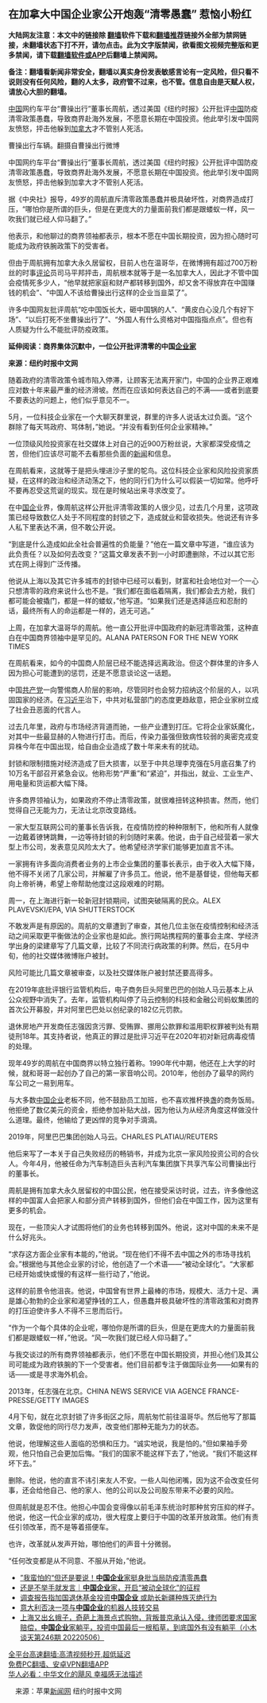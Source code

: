  <!-- 面包屑导航 --> <h2>在加拿大中国企业家公开炮轰“清零愚蠢” 惹恼小粉红</h2> <p class="notice"><b>大陆网友注意：本文中的链接除 <a href="https://github.com/bannedbook/fanqiang" >翻墙</a>软件下载和<a href="https://github.com/killgcd/justmysocks/blob/master/README.md">翻墙推荐</a>链接外全部为禁网链接，未翻墙状态下打不开，请勿点击。此为文字版禁闻，欲看图文视频完整版和更多禁闻，请下载<a href="https://github.com/bannedbook/fanqiang">翻墙软件或APP</a>后翻墙上禁闻网。</p><p>备注：翻墙看新闻非常安全，翻墙以真实身份发表敏感言论有一定风险，但只看不说则没有任何风险，翻的人太多，政府管不过来，也不管。信息自由是天赋人权，请放心大胆的翻墙。</b></p>  <div class="entry"> <p id="summary"><span class='wp_keywordlink_affiliate'><a href="https://www.bannedbook.org/" title="中国" target="_blank">中国</a></span>网约车平台“曹操出行”董事长周航，透过美国《纽约时报》公开批评<a href="https://www.bannedbook.org/bnews/tag/%E4%B8%AD%E5%9B%BD/" class="st_tag internal_tag" rel="tag" title="标签 中国 下的日志">中国</a>防疫清零政策愚蠢，导致商界赴海外发展，不愿意长期在中国投资。他此举引发中国网友愤怒，抨击他躲到<a href="https://www.bannedbook.org/bnews/tag/%e5%8a%a0%e6%8b%bf%e5%a4%a7/" class="st_tag internal_tag" rel="tag" title="标签 加拿大 下的日志">加拿大</a>才不管别人死活。</p> <p id="conimg">曹操出行车辆。翻摄自曹操出行微博</p> <p>中国网约车平台“曹操出行”董事长周航，透过美国《纽约时报》公开批评中国防疫清零政策愚蠢，导致商界赴海外发展，不愿意长期在中国投资。他此举引发中国网友愤怒，抨击他躲到加拿大才不管别人死活。</p> <p>据《中央社》报导，49岁的周航直斥清零政策愚蠢并极具破坏性，对商界造成打压，“哪怕你是所谓的巨头，但是在更庞大的力量面前我们都是跟蝼蚁一样，风一吹我们就已经人仰马翻了。”</p> <p>他表示，和他聊过的商界领袖都表示，根本不愿在中国长期投资，因为担心随时可能成为政府铁腕政策下的受害者。</p> <p>但由于周航拥有加拿大永久居留权，目前人也在温哥华，在微博拥有超过700万粉丝的时事<span class='wp_keywordlink_affiliate'><a href="https://www.bannedbook.org/bnews/comments/" title="新闻评论" target="_blank">评论</a></span>员司马平邦抨击，周航根本就等于是一名加拿大人，因此才不管中国会疫情死多少人，“他早就把家庭和财产都转移到国外，却又舍不得放弃在中国赚钱的机会”、“中国人不该给曹操出行这样的企业当韭菜了”。</p> <p>许多中国网友批评周航“吃中国饭长大，砸中国锅的人”、“黄皮白心没几个有好下场”、“以后打死不坐曹操出行了”、“外国人有什么资格对中国指指点点”。但也有人质疑为什么不能批评防疫政策。</p> <p><strong>延伸阅读：商界集体沉默中，一位公开批评清零的中国<a href="https://www.bannedbook.org/bnews/tag/%e4%bc%81%e4%b8%9a%e5%ae%b6/" class="st_tag internal_tag" rel="tag" title="标签 企业家 下的日志">企业家</a></strong></p> <p><strong>来源：纽约时报中文网</strong></p> <p>随着政府的清零政策令城市陷入停滞，让顾客无法离开家门，中国的企业界正艰难应对数十年来最严重的经济滑坡。然而在应该如何表达自己的不满——或者到底要不要表达的问题上，他们似乎意见不一。</p> <p>5月，一位科技企业家在一个大聊天群里说，群里的许多人说话太过负面。“这个群除了每天骂政府、骂体制，”她说。“并没有看到任何企业家精神。”</p> <p>一位顶级风险投资家在社交媒体上对自己的近900万粉丝说，大家都深受疫情之苦，但他们应该尽可能不去看那些负面的<span class='wp_keywordlink_affiliate'><a href="https://www.bannedbook.org/" title="新闻">新闻</a></span>和信息。</p>  <p>在周航看来，这就等于是把头埋进沙子里的鸵鸟。这位科技企业家和风险投资家质疑，在这样的政治和经济动荡之下，他的同行们为什么可以假装一切如常。他呼吁不要再忍受这荒诞的现实。现在是时候站出来寻求改变了。</p> <p>在中<a href="https://www.bannedbook.org/bnews/tag/%E5%9B%BD%E4%BC%81/" class="st_tag internal_tag" rel="tag" title="标签 国企 下的日志">国企</a>业界，像周航这样公开批评清零政策的人很少见，过去几个月里，这项政策已经导致数亿人处于不同程度的封锁之下，造成就业和营收损失。他说还有许多人私下里表达不满，但不敢公开说。</p> <p>“到底是什么造成如此全社会普遍性的负能量？”他在一篇文章中写道，“谁应该为此负责任？以及如何去改变？”这篇文章发表不到一小时即遭删除，不过以其它形式在网上得到广泛传播。</p> <p>他说从上海以及其它许多城市的封锁中已经可以看到，财富和社会地位对一个一心只想清零的政府来说什么也不是。“我们都在面临着隔离，我们都会去方舱，我们都可能会被撬门，都是一样的蝼蚁，”他写道。“如果我们还是选择适应和忍耐的话，最终所有人的命运都是一样的，逃无可逃。”</p> <p>上周，在加拿大温哥华的周航。他一直公开批评中国政府的新冠清零政策，这种直白在中国商界领袖中是罕见的。ALANA PATERSON FOR THE NEW YORK TIMES</p> <p>在周航看来，如今的中国商人阶层已经不能选择远离政治。但这个群体里的许多人因为担心可能遭到的惩罚，还是不愿意谈论这一话题。</p> <p>中国<a href="https://www.bannedbook.org/bnews/tag/%e5%85%b1%e4%ba%a7%e5%85%9a/" class="st_tag internal_tag" rel="tag" title="标签 共产党 下的日志">共产党</a>一向警惕商人阶层的影响，尽管同时也会努力招纳这个阶层的人，以巩固国家的经济。在<a href="https://www.bannedbook.org/bnews/tag/%e4%b9%a0%e8%bf%91%e5%b9%b3/" class="st_tag internal_tag" rel="tag" title="标签 习近平 下的日志">习近平</a>治下，中共对私营部门的态度更趋敌意，把企业家树立成了社会丑恶面的代言人。</p> <p>过去几年里，政府与市场经济背道而驰，一些产业遭到打压。它将企业家妖魔化，对其中一些最显赫的人物进行打击。而后，传染力虽强但致病性较弱的奥密克戎变异株今年在中国出现，给自由企业造成了数十年来未有的扰动。</p> <p>封锁和限制措施对经济造成了巨大损害，以至于中共总理李克强在5月底召集了约10万名干部召开紧急会议。他称形势“严重”和“紧迫”，并指出，就业、工业生产、用电量和货运都大幅下降。</p> <p>许多商界领袖认为，如果政府不停止清零政策，就很难扭转这种损害。然而，他们觉得自己无能为力，无法让北京改变路线。</p> <p>一家大型互联网公司的董事长告诉我，在疫情防控的种种限制下，他和所有人就像一边戴着镣铐跳舞，一边等待封锁的利剑随时来袭。他说，由于自己经营着一家大型上市公司，发表意见风险太大了。他希望经济学家们能够更加直言不讳。</p> <p>一家拥有许多面向消费者业务的上市企业集团的董事长表示，由于收入大幅下降，他不得不关闭了几家公司，并解雇了许多员工。他说，他不是基督徒，但他每天都向上帝祈祷，希望上帝帮助他度过这段艰难的时期。</p>  <p>周一，在上海进行新一轮新冠封锁期间，试图突破隔离的民众。ALEX PLAVEVSKI/EPA, VIA SHUTTERSTOCK</p> <p>不敢发声是有原因的。周航的文章遭到了审查，其他几位主张在疫情控制和经济活动之间采取更平衡做法的企业家也是如此。旅行网站携程网的董事会主席、学经济学出身的梁建章写了几篇文章，比较了不同流行病政策的利弊。然后，在5月中旬，他的社交媒体微博账户被封。</p> <p>风险可能比几篇文章被审查，以及社交媒体账户被封禁还要高得多。</p> <p>在2019年底批评银行监管机构后，电子商务巨头阿里巴巴的创始人马云基本上从公众视野中消失了。去年，监管机构叫停了马云控制的科技和金融公司蚂蚁集团的首次公开募股，并对阿里巴巴处以创纪录的182亿元罚款。</p> <p>退休房地产开发商任志强因贪污罪、受贿罪、挪用公款罪和滥用职权罪被判处有期徒刑18年。其支持者说，他真正的罪过是批评习近平在2020年初对新冠病毒疫情的处理。</p> <p>现年49岁的周航在中国商界以特立独行着称。1990年代中期，他还在上大学的时候，就和哥哥一起创办了自己的第一家音响公司。2010年，他创办了最早的网约车公司之一易到用车。</p> <p>与大多数<a href="https://www.bannedbook.org/bnews/tag/%E4%B8%AD%E5%9B%BD%E4%BC%81%E4%B8%9A/" class="st_tag internal_tag" rel="tag" title="标签 中国企业 下的日志">中国企业</a>老板不同，他不鼓励员工加班，也不喜欢推杯换盏的商务饭局。他拒绝了数亿美元的资金，拒绝参加补贴大战，因为他认为从经济角度这样做没什么道理。最终，他输给了更凶悍的竞争对手滴滴。</p> <p>2019年，阿里巴巴集团创始人马云。CHARLES PLATIAU/REUTERS</p> <p>他后来写了一本关于自己失败经历的畅销书，并成为北京一家风险投资公司的合伙人。今年4月，他被任命为汽车制造巨头吉利汽车集团旗下共享汽车公司曹操出行的董事长。</p> <p>周航是拥有加拿大永久居留权的中国公民，他在接受采访时说，过去，许多像他这样的中国富人会把家人和部分资产转移到国外，但他们会在中国工作，因为这里有更多的机会。</p> <p>现在，一些顶尖人才试图将他们的业务也转移到国外。他说，这对中国的未来不是什么好兆头。</p> <p>“求存这方面企业家有本能的，”他说。“现在他们不得不去中国之外的市场寻找机会。”根据他与其他企业家的讨论，他创造了一个术语——“被动全球化”。“大家都已经开始或快或慢的有这样一些行动了，”他说。</p>  <p>这样的前景令他沮丧。他说，中国曾有世界上最棒的市场，规模大、活力十足、满是雄心勃勃的企业家和渴望挣钱的工人，但愚蠢并极具破坏性的清零政策和对商界的打压迫使许多人不得不三思而后行。</p> <p>“作为一个每个具体的企业呢，哪怕你是所谓的巨头，但是在更庞大的力量面前我们都是跟蝼蚁一样，”他说。“风一吹我们就已经人仰马翻了。”</p> <p>与我交谈过的所有商界领袖都表示，他们不愿在中国长期投资，并担心他们及其公司可能成为政府铁腕的下一个受害者。他们目前都专注于做国际业务——如果有的话——或是寻求海外机会。</p> <p>2013年，任志强在北京。CHINA NEWS SERVICE VIA AGENCE FRANCE-PRESSE/GETTY IMAGES</p> <p>4月下旬，就在北京封锁了许多街区之际，周航匆忙前往温哥华。然后他写了那篇文章，敦促他的同行尽力发声，改变他们那种无能为力的状态。</p> <p>他说，他理解这些人面临的恐惧和压力。“诚实地说，我是怕的。”但如果袖手旁观，他只怕自己会更加后悔。“我们的国家不能这样下去了，”他说。“我们不能这样坏下去。”</p> <p>删除。他说，他的直言不讳引来友人不安。一些人叫他闭嘴，因为这不会改变任何事，还会给他自己、他的家人、他的公司以及公司股东带来不必要的风险。</p> <p>但周航就是忍不住。他担心中国会变得像以前毛泽东统治时那种贫穷压抑的样子。他说，他这一代企业家的成功，很大程度上要归于中国的改革开放政策。他们有责任引领改革，而不是等着搭便车。</p> <p>也许，改革就从发声开始，哪怕他们的声音十分微弱。</p> <p>“任何改变都是从不同意、不服从开始，”他说。</p> <div id="taboola-mid-1"></div>  <ul class='op-related-articles' title='相关阅读'> <li><a href='https://www.bannedbook.org/bnews/comments/20220611/1744518.html' target='_blank'>”我蛮怕的“但还是要说！<b>中国企业</b>家挺身批当局防疫清零愚蠢</a></li> <li><a href='https://www.bannedbook.org/bnews/baitai/20220610/1744076.html' target='_blank'>还是不举手就发言｜<b>中国企业</b>家，开启“被动全球化”的征程</a></li> <li><a href='https://www.bannedbook.org/bnews/headline/20220609/1743559.html' target='_blank'>调查报告指加国退休基金投资<b>中国企业</b> 或助长新疆种族灭绝行为</a></li> <li><a href='https://www.bannedbook.org/bnews/ssgc/20220608/1742971.html' target='_blank'>意大利否决一项与<b>中国企业</b>的机器人技转交易</a></li> <li><a href='https://www.bannedbook.org/bnews/bannedvideo/20220507/1729523.html' target='_blank'>上海又出幺蛾子，奇葩上海景点式购物，背叛普京承认入侵，律师团要求国家赔偿，<b>中国企业</b>家躺平，投资中国最后一根稻草，到底国外有没有躺平（小木谈天第246期 20220506）</a></li> </ul> <p class="texttj"> <a href="https://github.com/bannedbook/fanqiang/wiki/V2ray%E6%9C%BA%E5%9C%BA" target="_blank">全平台高速翻墙:高清视频秒开,超低延迟</a><br/> <a href="https://github.com/bannedbook/fanqiang/wiki/%E7%A6%81%E9%97%BB%E7%BD%91%E5%AE%89%E5%8D%93%E7%BF%BB%E5%A2%99%E6%96%B0%E9%97%BBAPP" target="_blank">免费PC翻墙、安卓VPN翻墙APP</a><br/> <a href="https://www.bannedbook.org/bnews/comments/20220220/1694796.html" target="_blank">华人必看：中华文化的飓风 幸福感无法描述</a> </p><p class="src-info">　来源：苹果<span class='wp_keywordlink_affiliate'><a href="https://www.bannedbook.org/" title="新闻网" target="_blank">新闻网</a></span> 纽约时报中文网 </p> <a name='sharetosocial'></a>  <div style="margin-bottom:5px;padding-bottom:5px;clear:both"> <div id="archive-pix-1" class="banner-ads"> <!-- AuctionX Display platform tag START --> <div id="27602x728x90x621x_ADSLOT1" clicktrack="%%CLICK_URL_ESC%%"></div>  <!-- AuctionX Display platform tag END --> </div> <div id="archive-pix-2" class="banner-ads"> <!-- AuctionX Display platform tag START --> <div id="27556x300x250x621x_ADSLOT1" clicktrack="%%CLICK_URL_ESC%%" style="margin:0 auto;text-align:center"></div>  <!-- AuctionX Display platform tag END --> </div> </div>  <div id="archive-pix-1" class="banner-ads"> <!-- AuctionX Display platform tag START --> <div id="27603x728x90x621x_ADSLOT1" clicktrack="%%CLICK_URL_ESC%%"></div>  <!-- AuctionX Display platform tag END --> </div> </div><!--END ENTRY--> 